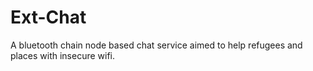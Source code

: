 # Ext-Chat

A bluetooth chain node based chat service aimed to help refugees and places with insecure wifi.
